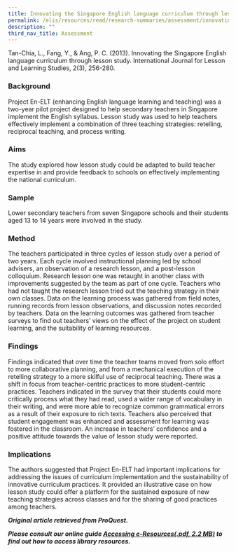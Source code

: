 ```yaml
---
title: Innovating the Singapore English language curriculum through lesson study
permalink: /elis/resources/read/research-summaries/assessment/innovating-singapore-english-language-curriculum/
description: ""
third_nav_title: Assessment
---
```


Tan-Chia, L., Fang, Y., & Ang, P. C. (2013). Innovating the Singapore English language curriculum through lesson study. International Journal for Lesson and Learning Studies, 2(3), 256-280.

### Background

Project En-ELT (enhancing English language learning and teaching) was a two-year pilot project designed to help secondary teachers in Singapore implement the English syllabus. Lesson study was used to help teachers effectively implement a combination of three teaching strategies: retelling, reciprocal teaching, and process writing.

### Aims

The study explored how lesson study could be adapted to build teacher expertise in and provide feedback to schools on effectively implementing the national curriculum.

### Sample

Lower secondary teachers from seven Singapore schools and their students aged 13 to 14 years were involved in the study.

### Method

The teachers participated in three cycles of lesson study over a period of two years. Each cycle involved instructional planning led by school advisers, an observation of a research lesson, and a post-lesson colloquium. Research lesson one was retaught in another class with improvements suggested by the team as part of one cycle. Teachers who had not taught the research lesson tried out the teaching strategy in their own classes. Data on the learning process was gathered from field notes, running records from lesson observations, and discussion notes recorded by teachers. Data on the learning outcomes was gathered from teacher surveys to find out teachers’ views on the effect of the project on student learning, and the suitability of learning resources.

### Findings

Findings indicated that over time the teacher teams moved from solo effort to more collaborative planning, and from a mechanical execution of the retelling strategy to a more skilful use of reciprocal teaching. There was a shift in focus from teacher-centric practices to more student-centric practices. Teachers indicated in the survey that their students could more critically process what they had read, used a wider range of vocabulary in their writing, and were more able to recognize common grammatical errors as a result of their exposure to rich texts. Teachers also perceived that student engagement was enhanced and assessment for learning was fostered in the classroom. An increase in teachers’ confidence and a positive attitude towards the value of lesson study were reported.

### Implications

The authors suggested that Project En-ELT had important implications for addressing the issues of curriculum implementation and the sustainability of innovative curriculum practices. It provided an illustrative case on how lesson study could offer a platform for the sustained exposure of new teaching strategies across classes and for the sharing of good practices among teachers.  


_**Original article retrieved from ProQuest.**_  

**_Please consult our online guide [Accessing e-Resources(.pdf, 2.2 MB)](https://academyofsingaporeteachers-moe-edu-sg-admin.cwp.sg/elis/resources/read/research-summaries/assessment/18e45074-6b1b-4ac7-811f-1a8da16c4f81 "Accessing e-Resources") to find out how to access library resources._**
